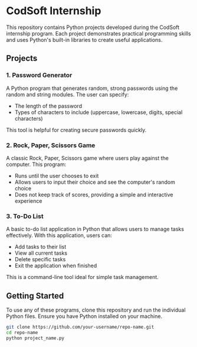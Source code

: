 # CodSoft Internship 

This repository contains Python projects developed during the CodSoft internship program. Each project demonstrates practical programming skills and uses Python's built-in libraries to create useful applications.

## Projects

### 1. Password Generator
A Python program that generates random, strong passwords using the random and string modules. The user can specify:
- The length of the password
- Types of characters to include (uppercase, lowercase, digits, special characters)

This tool is helpful for creating secure passwords quickly.

### 2. Rock, Paper, Scissors Game
A classic Rock, Paper, Scissors game where users play against the computer. This program:
- Runs until the user chooses to exit
- Allows users to input their choice and see the computer's random choice
- Does not keep track of scores, providing a simple and interactive experience

### 3. To-Do List
A basic to-do list application in Python that allows users to manage tasks effectively. With this application, users can:
- Add tasks to their list
- View all current tasks
- Delete specific tasks
- Exit the application when finished

This is a command-line tool ideal for simple task management.

## Getting Started

To use any of these programs, clone this repository and run the individual Python files. Ensure you have Python installed on your machine.

```bash
git clone https://github.com/your-username/repo-name.git
cd repo-name
python project_name.py
